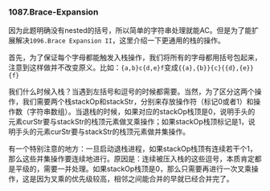 ### 1087.Brace-Expansion

因为此题明确没有nested的括号，所以简单的字符串处理就能AC。但是为了能扩展解决```1096.Brace Expansion II```，这里介绍一下更通用的栈的操作。

首先，为了保证每个字母都能触发入栈操作，我们将所有的字母都用括号包起来，注意到这样做并不改变原义。比如：```{a,b}c{d,e}f```变成```{{a},{b}}{c}{{d},{e}}{f}```

我们什么时候入栈？当遇到左括号和逗号的时候都需要。当然，为了区分这两个操作，我们需要两个栈stackOp和stackStr，分别来存放操作符（标记0或者1）和操作数（字符串数组）。当退栈的时候，如果对应的stackOp栈顶是0，说明手头的元素curStr要与stackStr的栈顶元素做叉乘操作；如果stackOp栈顶标记是1，说明手头的元素curStr要与stackStr的栈顶元素做并集操作。

有一个特别注意的地方：一旦启动退栈进程，如果stackOp栈顶有连续若干个1，那么这些并集操作要连续地进行。原因是：连续被压入栈的这些逗号，本质肯定都是平级的，需要一并处理。如果stackOp栈顶是0，那么只需要再进行一次叉乘操作，这是因为叉乘的优先级较高，相邻之间能合并的早就已经合并完了。
